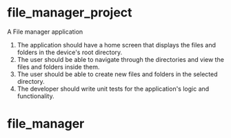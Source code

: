# file_manager_project

A File manager application

1) The application should have a home screen that displays the files and folders in the device's root directory.
2) The user should be able to navigate through the directories and view the files and folders inside them.
3) The user should be able to create new files and folders in the selected directory.
4) The developer should write unit tests for the application's logic and functionality.

# file_manager
